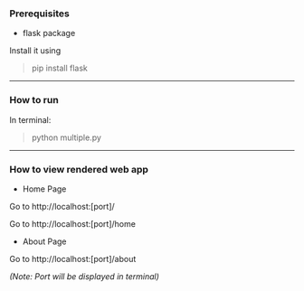 ### Prerequisites

- flask package

Install it using
> pip install flask

-----
### How to run

In terminal:
> python multiple.py

-------------
### How to view rendered web app

- Home Page

Go to http://localhost:[port]/

Go to http://localhost:[port]/home

- About Page

Go to http://localhost:[port]/about

_(Note: Port will be displayed in terminal)_
